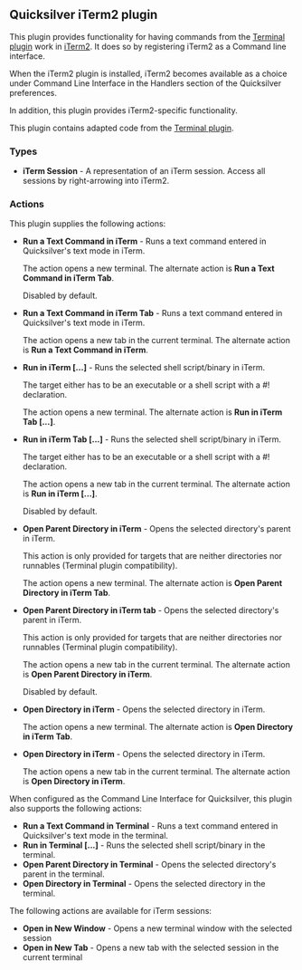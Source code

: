 ## Quicksilver iTerm2 plugin ##

This plugin provides functionality for having commands from the [Terminal
plugin](http://github.com/quicksilver/Terminal-qsplugin) work in
[iTerm2](http://www.iterm2.com/). It does so by registering iTerm2 as a
Command line interface.

When the iTerm2 plugin is installed, iTerm2 becomes available as a choice under
Command Line Interface in the Handlers section of the Quicksilver preferences.

In addition, this plugin provides iTerm2-specific functionality.

This plugin contains adapted code from the [Terminal
plugin](http://github.com/quicksilver/Terminal-qsplugin).

### Types ###

* **iTerm Session** - A representation of an iTerm session. Access all sessions by right-arrowing into iTerm2.

### Actions ###

This plugin supplies the following actions:

 * **Run a Text Command in iTerm** - Runs a text command entered in Quicksilver's text mode in iTerm.

    The action opens a new terminal. The alternate action is **Run a Text
    Command in iTerm Tab**.

    Disabled by default.

 * **Run a Text Command in iTerm Tab** - Runs a text command entered in Quicksilver's text mode in iTerm.

    The action opens a new tab in the current terminal. The alternate action is
    **Run a Text Command in iTerm**.

 * **Run in iTerm [...]** - Runs the selected shell script/binary in iTerm.

    The target either has to be an executable or a shell script with a #!
    declaration.

    The action opens a new terminal. The alternate action is **Run in iTerm Tab
    [...]**.

 * **Run in iTerm Tab [...]** - Runs the selected shell script/binary in iTerm.

    The target either has to be an executable or a shell script with a #!
    declaration.

    The action opens a new tab in the current terminal. The alternate action is
    **Run in iTerm [...]**.

    Disabled by default.

 * **Open Parent Directory in iTerm** - Opens the selected directory's parent in iTerm.

    This action is only provided for targets that are neither directories nor
    runnables (Terminal plugin compatibility).

    The action opens a new terminal. The alternate action is **Open Parent
    Directory in iTerm Tab**.

 * **Open Parent Directory in iTerm tab** - Opens the selected directory's parent in iTerm.

    This action is only provided for targets that are neither directories nor
    runnables (Terminal plugin compatibility).

    The action opens a new tab in the current terminal. The alternate action is
    **Open Parent Directory in iTerm**.

    Disabled by default.

 * **Open Directory in iTerm** - Opens the selected directory in iTerm.

    The action opens a new terminal. The alternate action is **Open Directory
    in iTerm Tab**.

 * **Open Directory in iTerm** - Opens the selected directory in iTerm.

    The action opens a new tab in the current terminal. The alternate action is
    **Open Directory in iTerm**.

When configured as the Command Line Interface for Quicksilver, this plugin also
supports the following actions:

 * **Run a Text Command in Terminal** - Runs a text command entered in Quicksilver's text mode in the terminal.
 * **Run in Terminal [...]** - Runs the selected shell script/binary in the terminal.
 * **Open Parent Directory in Terminal** - Opens the selected directory's parent in the terminal.
 * **Open Directory in Terminal** - Opens the selected directory in the terminal.

The following actions are available for iTerm sessions:

 * **Open in New Window** - Opens a new terminal window with the selected session
 * **Open in New Tab** - Opens a new tab with the selected session in the current terminal

